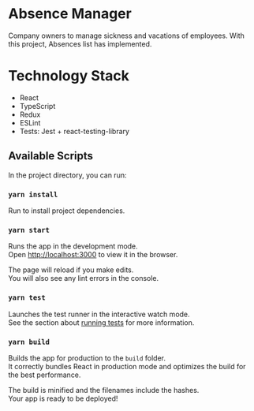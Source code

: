 # Absence Manager

Company owners to manage sickness and vacations of employees. With this project, Absences list has implemented.

# Technology Stack

- React
- TypeScript
- Redux
- ESLint
- Tests: Jest + react-testing-library 

## Available Scripts

In the project directory, you can run:

### `yarn install`

Run to install project dependencies.

### `yarn start`

Runs the app in the development mode.<br />
Open [http://localhost:3000](http://localhost:3000) to view it in the browser.

The page will reload if you make edits.<br />
You will also see any lint errors in the console.

### `yarn test`

Launches the test runner in the interactive watch mode.<br />
See the section about [running tests](https://facebook.github.io/create-react-app/docs/running-tests) for more information.

### `yarn build`

Builds the app for production to the `build` folder.<br />
It correctly bundles React in production mode and optimizes the build for the best performance.

The build is minified and the filenames include the hashes.<br />
Your app is ready to be deployed!
